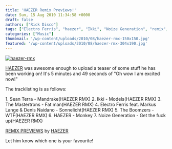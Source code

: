 ```yaml
---
title: 'HAEZER Remix Previews!'
date: Sun, 15 Aug 2010 11:34:58 +0000
draft: false
authors: ["Rick Disco"]
tags: ["Electro Ferris", "haezer", "Ikki", "Noize Generation", "remix", "Sean Terra", "The Boomzers", "The Mastertrons"]
categories: ["Music"]
thumbnail: '/wp-content/uploads/2010/08/haezer-rmx-150x150.jpg'
featured: '/wp-content/uploads/2010/08/haezer-rmx-304x190.jpg'
---
```


[![](/wp-content/uploads/2010/08/haezer-rmx.jpg "haezer-rmx")](/wp-content/uploads/2010/08/haezer-rmx.jpg)

[HAEZER](http://www.facebook.com/pages/HAEZER/24353086721 "HAEZER on Facebook") was awesome enough to upload a teaser of some stuff he has been working on! It's 5 minutes and 49 seconds of "Oh wow I am excited now!"

The tracklisting is as follows:

1\. Sean Terra - Mandrake(HAEZER RMX) 2. Ikki - Models(HAEZER RMX) 3. The Mastertrons - Fat man(HAEZER RMX) 4. Electro Ferris feat. Markus Lange & Denis Naidano - Sonnelicht(HAEZER RMX) 5. The Boomzers - WTF(HAEZER RMX) 6. HAEZER - Monkey 7. Noize Generation - Get the fuck up(HAEZER RMX)

 [REMIX PREVIEWS](http://soundcloud.com/haezer/remix-previews) by [HAEZER](http://soundcloud.com/haezer)

Let him know which one is your favourite!


